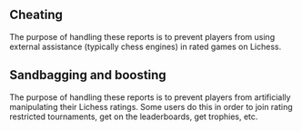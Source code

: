 ## Cheating

The purpose of handling these reports is to prevent players from using external assistance (typically chess engines) in rated games on Lichess.

## Sandbagging and boosting

The purpose of handling these reports is to prevent players from artificially manipulating their Lichess ratings. Some users do this in order to join rating restricted tournaments, get on the leaderboards, get trophies, etc.